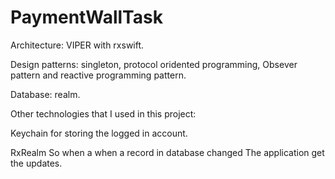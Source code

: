 # PaymentWallTask

Architecture: VIPER with rxswift.

Design patterns: singleton, protocol oridented programming, Obsever pattern and reactive programming pattern.

Database: realm.

Other technologies that I used in this project:

Keychain for storing the logged in account.

RxRealm So when a when a record in database changed The application get the updates.



